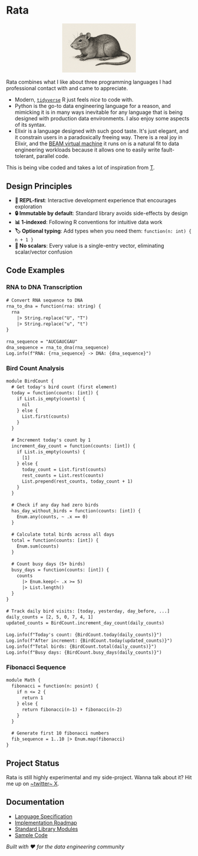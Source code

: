 # Rata

<div align="center">
  <img src="assets/rata-logo.png" alt="Rata Logo" width="200"/>
</div>

Rata combines what I like about three programming languages I had professional contact with and came to appreciate. 

* Modern, [`tidyverse`](https://www.tidyverse.org/) R just feels *nice* to code with.
* Python is the go-to data engineering language for a reason, and mimicking it is in many ways inevitable for any language that is being designed with production data environments. I also enjoy some aspects of its syntax.
* Elixir is a language designed with such good taste. It's just elegant, and it constrain users in a paradoxically freeing way. There is a real joy in Elixir, and the [BEAM virtual machine](https://whyelixirlang.com/#elixir-is-special) it runs on is a natural fit to data engineering workloads because it allows one to easily write fault-tolerant, parallel code.

This is being vibe coded and takes a lot of inspiration from [T](https://github.com/b-rodrigues/tlang).

## Design Principles

- **💬 REPL-first**: Interactive development experience that encourages exploration  
- **🔒 Immutable by default**: Standard library avoids side-effects by design
- **📊 1-indexed**: Following R conventions for intuitive data work
- **🏷️ Optional typing**: Add types when you need them: `function(n: int) { n + 1 }`
- **🚫 No scalars**: Every value is a single-entry vector, eliminating scalar/vector confusion

## Code Examples

### RNA to DNA Transcription

```rata
# Convert RNA sequence to DNA
rna_to_dna = function(rna: string) {
  rna 
    |> String.replace("U", "T")
    |> String.replace("u", "t")
}

rna_sequence = "AUCGAUCGAU"
dna_sequence = rna_to_dna(rna_sequence)
Log.info(f"RNA: {rna_sequence} -> DNA: {dna_sequence}")
```

### Bird Count Analysis

```rata
module BirdCount {
  # Get today's bird count (first element)
  today = function(counts: [int]) {
    if List.is_empty(counts) {
      nil
    } else {
      List.first(counts)
    }
  }
  
  # Increment today's count by 1
  increment_day_count = function(counts: [int]) {
    if List.is_empty(counts) {
      [1]
    } else {
      today_count = List.first(counts)
      rest_counts = List.rest(counts)
      List.prepend(rest_counts, today_count + 1)
    }
  }
  
  # Check if any day had zero birds
  has_day_without_birds = function(counts: [int]) {
    Enum.any(counts, ~ .x == 0)
  }
  
  # Calculate total birds across all days
  total = function(counts: [int]) {
    Enum.sum(counts)
  }
  
  # Count busy days (5+ birds)
  busy_days = function(counts: [int]) {
    counts 
      |> Enum.keep(~ .x >= 5)
      |> List.length()
  }
}

# Track daily bird visits: [today, yesterday, day_before, ...]
daily_counts = [2, 5, 0, 7, 4, 1]
updated_counts = BirdCount.increment_day_count(daily_counts)

Log.info(f"Today's count: {BirdCount.today(daily_counts)}")
Log.info(f"After increment: {BirdCount.today(updated_counts)}")
Log.info(f"Total birds: {BirdCount.total(daily_counts)}")
Log.info(f"Busy days: {BirdCount.busy_days(daily_counts)}")
```

### Fibonacci Sequence

```rata
module Math {
  fibonacci = function(n: posint) {
    if n <= 2 {
      return 1
    } else {
      return fibonacci(n-1) + fibonacci(n-2)  
    }
  }
  
  # Generate first 10 fibonacci numbers
  fib_sequence = 1..10 |> Enum.map(fibonacci)
}
```

## Project Status

Rata is still highly experimental and my side-project. Wanna talk about it? Hit me up on [~twitter~ X](https://x.com/pedroocava).

## Documentation

- [Language Specification](specs/desiderata.md)
- [Implementation Roadmap](specs/ROADMAP.md) 
- [Standard Library Modules](specs/module-list.md)
- [Sample Code](specs/samples/)


*Built with ❤️ for the data engineering community*
